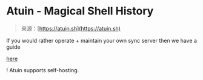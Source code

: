 <!--yml
category: 未分类
date: 2024-05-27 15:02:49
-->

# Atuin - Magical Shell History

> 来源：[https://atuin.sh](https://atuin.sh)

If you would rather operate + maintain your own sync server then we have a guide

[here](https://docs.atuin.sh/self-hosting/server-setup/)

! Atuin supports self-hosting.